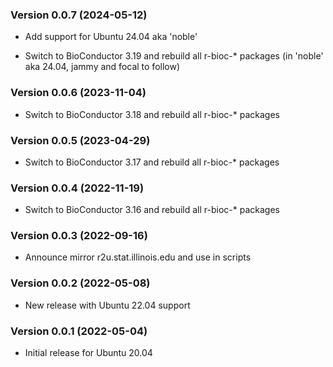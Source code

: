 <div class="container">
<div role="main">
<h3 id="version-0.0.7-2024-05-12">Version 0.0.7 (2024-05-12)</h3>
<ul>
<li><p>Add support for Ubuntu 24.04 aka 'noble'</p></li>
<li><p>Switch to BioConductor 3.19 and rebuild all r-bioc-* packages (in
'noble' aka 24.04, jammy and focal to follow)</p></li>
</ul>
<h3 id="version-0.0.6-2023-11-04">Version 0.0.6 (2023-11-04)</h3>
<ul>
<li><p>Switch to BioConductor 3.18 and rebuild all r-bioc-*
packages</p></li>
</ul>
<h3 id="version-0.0.5-2023-04-29">Version 0.0.5 (2023-04-29)</h3>
<ul>
<li><p>Switch to BioConductor 3.17 and rebuild all r-bioc-*
packages</p></li>
</ul>
<h3 id="version-0.0.4-2022-11-19">Version 0.0.4 (2022-11-19)</h3>
<ul>
<li><p>Switch to BioConductor 3.16 and rebuild all r-bioc-*
packages</p></li>
</ul>
<h3 id="version-0.0.3-2022-09-16">Version 0.0.3 (2022-09-16)</h3>
<ul>
<li><p>Announce mirror r2u.stat.illinois.edu and use in scripts</p></li>
</ul>
<h3 id="version-0.0.2-2022-05-08">Version 0.0.2 (2022-05-08)</h3>
<ul>
<li><p>New release with Ubuntu 22.04 support</p></li>
</ul>
<h3 id="version-0.0.1-2022-05-04">Version 0.0.1 (2022-05-04)</h3>
<ul>
<li><p>Initial release for Ubuntu 20.04</p></li>
</ul>
</div>
</div>

